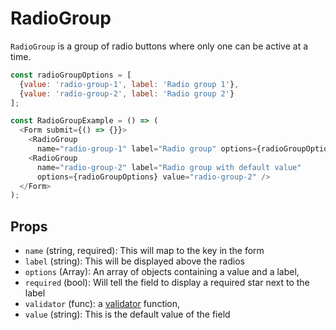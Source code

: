 # RadioGroup
`RadioGroup` is a group of radio buttons where only one can be active at a time.

```javascript
const radioGroupOptions = [
  {value: 'radio-group-1', label: 'Radio group 1'},
  {value: 'radio-group-2', label: 'Radio group 2'}
];

const RadioGroupExample = () => (
  <Form submit={() => {}}>
    <RadioGroup
      name="radio-group-1" label="Radio group" options={radioGroupOptions} />
    <RadioGroup
      name="radio-group-2" label="Radio group with default value"
      options={radioGroupOptions} value="radio-group-2" />
  </Form>
);
```

## Props
- `name` (string, required): This will map to the key in the form
- `label` (string): This will be displayed above the radios
- `options` (Array<Object>): An array of objects containing a value and a label,
- `required` (bool): Will tell the field to display a required star next to the label
- `validator` (func): a [validator](../validation/validation.md) function,
- `value` (string): This is the default value of the field
